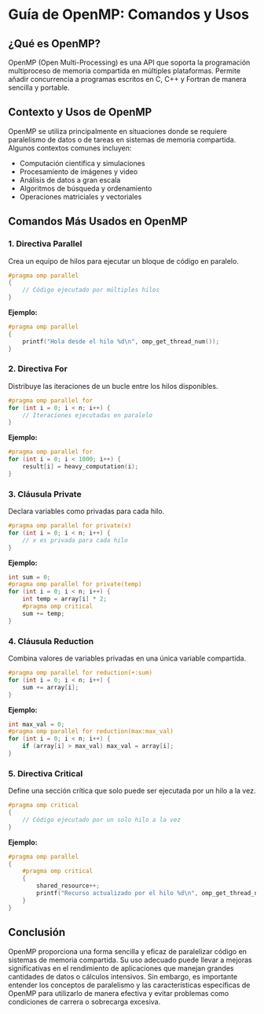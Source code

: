 # Guía de OpenMP: Comandos y Usos

## ¿Qué es OpenMP?

OpenMP (Open Multi-Processing) es una API que soporta la programación multiproceso de memoria compartida en múltiples plataformas. Permite añadir concurrencia a programas escritos en C, C++ y Fortran de manera sencilla y portable.

## Contexto y Usos de OpenMP

OpenMP se utiliza principalmente en situaciones donde se requiere paralelismo de datos o de tareas en sistemas de memoria compartida. Algunos contextos comunes incluyen:

- Computación científica y simulaciones
- Procesamiento de imágenes y video
- Análisis de datos a gran escala
- Algoritmos de búsqueda y ordenamiento
- Operaciones matriciales y vectoriales

## Comandos Más Usados en OpenMP

### 1. Directiva Parallel

Crea un equipo de hilos para ejecutar un bloque de código en paralelo.

```c
#pragma omp parallel
{
    // Código ejecutado por múltiples hilos
}
```

**Ejemplo:**

```c
#pragma omp parallel
{
    printf("Hola desde el hilo %d\n", omp_get_thread_num());
}
```

### 2. Directiva For

Distribuye las iteraciones de un bucle entre los hilos disponibles.

```c
#pragma omp parallel for
for (int i = 0; i < n; i++) {
    // Iteraciones ejecutadas en paralelo
}
```

**Ejemplo:**

```c
#pragma omp parallel for
for (int i = 0; i < 1000; i++) {
    result[i] = heavy_computation(i);
}
```

### 3. Cláusula Private

Declara variables como privadas para cada hilo.

```c
#pragma omp parallel for private(x)
for (int i = 0; i < n; i++) {
    // x es privada para cada hilo
}
```

**Ejemplo:**

```c
int sum = 0;
#pragma omp parallel for private(temp)
for (int i = 0; i < n; i++) {
    int temp = array[i] * 2;
    #pragma omp critical
    sum += temp;
}
```

### 4. Cláusula Reduction

Combina valores de variables privadas en una única variable compartida.

```c
#pragma omp parallel for reduction(+:sum)
for (int i = 0; i < n; i++) {
    sum += array[i];
}
```

**Ejemplo:**

```c
int max_val = 0;
#pragma omp parallel for reduction(max:max_val)
for (int i = 0; i < n; i++) {
    if (array[i] > max_val) max_val = array[i];
}
```

### 5. Directiva Critical

Define una sección crítica que solo puede ser ejecutada por un hilo a la vez.

```c
#pragma omp critical
{
    // Código ejecutado por un solo hilo a la vez
}
```

**Ejemplo:**

```c
#pragma omp parallel
{
    #pragma omp critical
    {
        shared_resource++;
        printf("Recurso actualizado por el hilo %d\n", omp_get_thread_num());
    }
}
```

## Conclusión

OpenMP proporciona una forma sencilla y eficaz de paralelizar código en sistemas de memoria compartida. Su uso adecuado puede llevar a mejoras significativas en el rendimiento de aplicaciones que manejan grandes cantidades de datos o cálculos intensivos. Sin embargo, es importante entender los conceptos de paralelismo y las características específicas de OpenMP para utilizarlo de manera efectiva y evitar problemas como condiciones de carrera o sobrecarga excesiva.